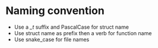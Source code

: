 # Naming convention
- Use a *_t* suffix and PascalCase for struct name
- Use struct name as prefix then a verb for function name
- Use snake_case for file names